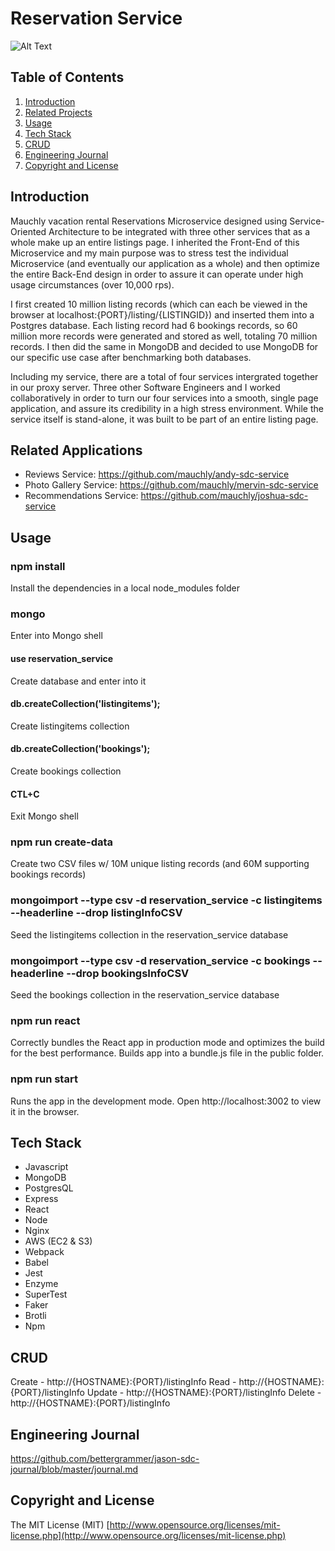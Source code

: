 # Reservation Service

![Alt Text](https://media.giphy.com/media/YocIBsoQydvahPJ2I3/giphy.gif)

## Table of Contents

1. [Introduction](#Introduction)
1. [Related Projects](#Related-Projects)
1. [Usage](#Usage)
1. [Tech Stack](#Tech-Stack)
1. [CRUD](#CRUD)
1. [Engineering Journal](#Engineering-Journal)
1. [Copyright and License](#Copyright-and-License)

## Introduction

Mauchly vacation rental Reservations Microservice designed using Service-Oriented Architecture to be integrated with three other services that as a whole make up an entire listings page. I inherited the Front-End of this Microservice and my main purpose was to stress test the individual Microservice (and eventually our application as a whole) and then optimize the entire Back-End design in order to assure it can operate under high usage circumstances (over 10,000 rps).

I first created 10 million listing records (which can each be viewed in the browser at localhost:{PORT}/listing/{LISTINGID}) and inserted them into a Postgres database. Each listing record had 6 bookings records, so 60 million more records were generated and stored as well, totaling 70 million records. I then did the same in MongoDB and decided to use MongoDB for our specific use case after benchmarking both databases.

Including my service, there are a total of four services intergrated together in our proxy server. Three other Software Engineers and I worked collaboratively in order to turn our four services into a smooth, single page application, and assure its credibility in a high stress environment. While the service itself is stand-alone, it was built to be part of an entire listing page.

## Related Applications

  - Reviews Service: https://github.com/mauchly/andy-sdc-service
  - Photo Gallery Service: https://github.com/mauchly/mervin-sdc-service
  - Recommendations Service: https://github.com/mauchly/joshua-sdc-service

## Usage

### npm install
  Install the dependencies in a local node_modules folder

### mongo
  Enter into Mongo shell

  #### use reservation_service
  Create database and enter into it

  #### db.createCollection('listingitems');
  Create listingitems collection

  #### db.createCollection('bookings');
  Create bookings collection

  #### CTL+C
  Exit Mongo shell

### npm run create-data
  Create two CSV files w/ 10M unique listing records (and 60M supporting bookings records)

### mongoimport --type csv -d reservation_service -c listingitems --headerline --drop listingInfoCSV
  Seed the listingitems collection in the reservation_service database

### mongoimport --type csv -d reservation_service -c bookings --headerline --drop bookingsInfoCSV
  Seed the bookings collection in the reservation_service database

### npm run react
  Correctly bundles the React app in production mode and optimizes the build for the best performance. Builds app into a bundle.js file in the public folder.

### npm run start
  Runs the app in the development mode.
  Open http://localhost:3002 to view it in the browser.

## Tech Stack

- Javascript
- MongoDB
- PostgresQL
- Express
- React
- Node
- Nginx
- AWS (EC2 & S3)
- Webpack
- Babel
- Jest
- Enzyme
- SuperTest
- Faker
- Brotli
- Npm

## CRUD

Create - http://{HOSTNAME}:{PORT}/listingInfo
Read - http://{HOSTNAME}:{PORT}/listingInfo
Update - http://{HOSTNAME}:{PORT}/listingInfo
Delete - http://{HOSTNAME}:{PORT}/listingInfo

## Engineering Journal

https://github.com/bettergrammer/jason-sdc-journal/blob/master/journal.md

## Copyright and License
The MIT License (MIT) [http://www.opensource.org/licenses/mit-license.php](http://www.opensource.org/licenses/mit-license.php)
